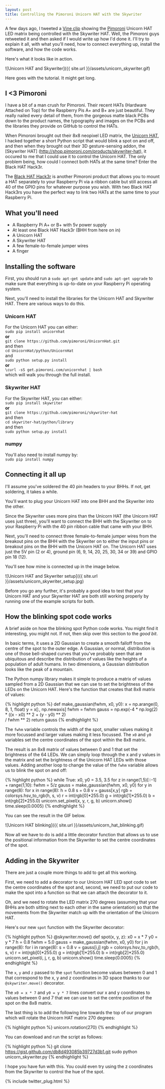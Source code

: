```yaml
---
layout: post
title: Controlling the Pimoroni Unicorn HAT with the Skywriter
---
```


A few days ago, I tweeted a [Vine clip](https://vine.co/v/OXVehbD6T6q) 
showing the [Pimoroni](http://shop.pimoroni.com) Unicorn HAT LED matrix 
being controlled with the Skywriter HAT. Well, the Pimoroni guys retweeted 
it and then asked if I would write up how I'd done it. I'll try to explain 
it all, with what you'll need, how to connect everything up, install the 
software, and how the code works.

Here's what it looks like in action.

![Unicorn HAT and Skywriter]({{ site.url }}/assets/unicorn_skywriter.gif)

Here goes with the tutorial. It might get long.

## I <3 Pimoroni

I have a bit of a man crush for Pimoroni. Their recent HATs (Hardware
Attached on Top) for the Raspberry Pis A+ and B+ are just beautiful. They
really nailed every detail of them, from the gorgeous matte black PCBs down
to the product names, the typography and images on the PCBs and the libraries
they provide on GitHub to control the HATs.

When Pimoroni brought out their 8x8 neopixel LED matrix, the [Unicorn 
HAT](http://shop.pimoroni.com/products/unicorn-hat), I hacked together a short 
Python script that would blink a spot on and off, and then when they brought 
out their 3D gesture-sensing addon, the [Skywriter HAT]
(http://shop.pimoroni.com/products/skywriter-hat), it occured to me that I 
could use it to control the Unicorn HAT. The only problem being, how could I 
connect both HATs at the same time? Enter the Black HAT Hack3r.

The [Black HAT Hack3r](http://shop.pimoroni.com/products/black-hat-hacker) 
is another Pimoroni product that allows you to mount a HAT separately to your 
Raspberry Pi via a ribbon cable but still access all 40 of the GPIO pins for 
whatever purpose you wish. With two Black HAT Hack3rs you have the perfect way 
to link two HATs at the same time to your Raspberry Pi.

## What you'll need

* A Raspberry Pi A+ or B+ with 5v power supply
* At least one Black HAT Hack3r (BHH from here on in)
* A Unicorn HAT
* A Skywriter HAT
* A few female-to-female jumper wires
* A finger

## Installing the software

First, you should run a `sudo apt-get update` and `sudo apt-get upgrade` to
make sure that everything is up-to-date on your Raspberry Pi operating system.

Next, you'll need to install the libraries for the Unicorn HAT and Skywriter
HAT. There are various ways to do this.

### Unicorn HAT

For the Unicorn HAT you can either:  
`sudo pip install unicornhat`  
**or**  
`git clone https://github.com/pimoroni/UnicornHat.git`  
and then  
`cd UnicornHat/python/UnicornHat`  
and  
`sudo python setup.py install`  
**or**  
`\curl -sS get.pimoroni.com/unicornhat | bash`  
which will walk you through the full install.

### Skywriter HAT

For the Skywriter HAT, you can either:  
`sudo pip install skywriter`  
**or**  
`git clone https://github.com/pimoroni/skywriter-hat`  
and then  
`cd skywriter-hat/python/library`  
and then  
`sudo python setup.py install`

### numpy

You'll also need to install numpy by:  
`sudo pip install numpy`

## Connecting it all up

I'll assume you've soldered the 40 pin headers to your BHHs.
If not, get soldering, it takes a while.

You'll want to plug your Unicorn HAT into one BHH and the Skywriter into the 
other.

Since the Skywriter uses more pins than the Unicorn HAT (the Unicorn HAT uses
just three), you'll want to connect the BHH with the Skywriter on to your
Raspberry Pi with the 40 pin ribbon cable that came with your BHH.

Next, you'll need to connect three female-to-female jumper wires from the 
breakout pins on the BHH with the Skywriter on to either the input pins or
breakout pins on the BHH with the Unicorn HAT on. The Unicorn HAT uses just 
the 5V pin (2 or 4), ground pin (6, 9, 14, 20, 25, 30, 34 or 39) and GPIO
pin 18 (12).

You'll see how mine is connected up in the image below.

![Unicorn HAT and Skywriter setup]({{ site.url }}/assets/unicorn_skywriter_setup.jpg)

Before you go any further, it's probably a good idea to test that your Unicorn
HAT and your Skywriter HAT are both still working properly by running one of 
the example scripts for both.

## How the blinking spot code works

A brief aside on how the blinking spot Python code works. You might find it
interesting, you might not. If not, then skip over this section to the *good
bit*.

In basic terms, it uses a 2D Gaussian to create a smooth falloff from the 
centre of the spot to the outer edge. A Gaussian, or normal, distribution is
one of those bell-shaped curves that you've probably seen that are ubiquitous
and describe the distribution of values like the heights of a population of
adult humans. In two dimensions, a Gaussian distribution looks like the peak
of a mountain.

The Python numpy library makes it simple to produce a matrix of values sampled
from a 2D Gaussian that we can use to set the brightness of the LEDs on the
Unicorn HAT. Here's the function that creates that 8x8 matrix of values:

{% highlight python %}
def make_gaussian(fwhm, x0, y0):
	x = np.arange(0, 8, 1, float)
	y = x[:, np.newaxis]
	fwhm = fwhm
	gauss = np.exp(-4 * np.log(2) * ((x - x0) ** 2 + (y - y0) ** 2) \
			/ fwhm ** 2)
	return gauss
{% endhighlight %}

The `fwhm` variable controls the width of the spot, smaller values making it
more focussed and larger values making it less focussed. The `x0` and `y0` 
variables set the centre coordinates of the spot within the 8x8 matrix.

The result is an 8x8 matrix of values between 0 and 1 that set the brightness
of the 64 LEDs. We can simply loop through the x and y values in the matrix and
set the brightness of the Unicorn HAT LEDs with those values. Adding another 
loop to change the value of the `fwhm` variable allows us to blink the spot on
and off:

{% highlight python %}
while True:
	x0, y0 = 3.5, 3.5
	for z in range(1,5)[::-1] + range(1,10):
		fwhm = 5/z
		gauss = make_gaussian(fwhm, x0, y0)
		for y in range(8):
			for x in range(8):
				h = 0.8
				s = 0.8
				v = gauss[x,y]
				rgb = colorsys.hsv_to_rgb(h, s, v)
				r = int(rgb[0]*255.0)
				g = int(rgb[1]*255.0)
				b = int(rgb[2]*255.0)
				unicorn.set_pixel(x, y, r, g, b)
		unicorn.show()
		time.sleep(0.0005)
{% endhighlight %}

You can see the result in the GIF below.

![Unicorn HAT blinking]({{ site.url }}/assets/unicorn_hat_blinking.gif)

Now all we have to do is add a little decorator function that allows us to 
use the positional information from the Skywriter to set the centre 
coordinates of the spot.

## Adding in the Skywriter

There are just a couple more things to add to get all this working.

First, we need to add a decorator to our Unicorn HAT LED spot code to set 
the centre coordinates of the spot and, second, we need to put our code to 
make the spot into a function so that we can attach the decorator to it.

Oh, and we need to rotate the LED matrix 270 degrees (assuming that your BHHs 
are both sitting next to each other in the same orientation) so that the 
movements from the Skywriter match up with the orientation of the Unicorn HAT.

Here's our new `spot` function with the Skywriter decorator:

{% highlight python %}
@skywriter.move()
def spot(x, y, z):
        x0 = x * 7
        y0 = y * 7
        h = 0.8
        fwhm = 5.0
        gauss = make_gaussian(fwhm, x0, y0)
        for j in range(8):
                for i in range(8):
                        s = 0.8
                        v = gauss[i,j]
                        rgb = colorsys.hsv_to_rgb(h, s, v)
                        r = int(rgb[0]*255.0)
                        g = int(rgb[1]*255.0)
                        b = int(rgb[2]*255.0)
                        unicorn.set_pixel(i, j, r, g, b)
        unicorn.show()
        time.sleep(0.0005)
{% endhighlight %}

The `x`, `y` and `z` passed to the `spot` function become values between 
0 and 1 that correspond to the x, y and z coordinates in 3D space thanks 
to our `@skywriter.move()` decorator.

The `x0 = x * 7` and `y0 = y * 7` lines convert our x and y coordinates to
values between 0 and 7 that we can use to set the centre position of the spot
on the 8x8 matrix.

The last thing is to add the following line towards the top of our program 
which will rotate the Unicorn HAT matrix 270 degrees:

{% highlight python %}
unicorn.rotation(270)
{% endhighlight %}

You can download and run the script as follows:

{% highlight python %}
git clone https://gist.github.com/db8d493085b39727d3b1.git
sudo python unicorn_skywriter.py
{% endhighlight %}

I hope you have fun with this. You could even try using the z coordinates from 
the Skywriter to control the hue of the spot. 

{% include twitter_plug.html %}